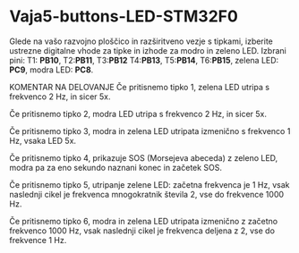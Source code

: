 # Vaja5-buttons-LED-STM32F0

Glede na vašo razvojno ploščico in razširitveno vezje s tipkami, izberite ustrezne digitalne vhode za tipke in izhode za modro in zeleno LED. Izbrani pini: 
T1: __PB10__, T2:__PB11__, T3:__PB12__ T4:__PB13__, T5:__PB14__, T6:__PB15__, zelena LED: __PC9__, modra LED: __PC8__.

KOMENTAR NA DELOVANJE
Če pritisnemo tipko 1, zelena LED utripa s frekvenco 2 Hz, in sicer 5x.

Če pritisnemo tipko 2, modra LED utripa s frekvenco 2 Hz, in sicer 5x.

Če pritisnemo tipko 3, modra in zelena LED utripata izmenično s frekvenco 1 Hz, vsaka LED 5x.

Če pritisnemo tipko 4, prikazuje SOS (Morsejeva abeceda) z zeleno LED, modra pa za eno sekundo naznani konec in začetek SOS.

Če pritisnemo tipko 5, utripanje zelene LED: začetna frekvenca je 1 Hz, vsak naslednji cikel je frekvenca  mnogokratnik števila 2, vse do frekvence 1000 Hz. 

Če pritisnemo tipko 6, modra in zelena LED utripata izmenično z začetno frekvenco 1000 Hz, vsak naslednji cikel je frekvenca deljena z 2, vse do frekvence 1 Hz. 
